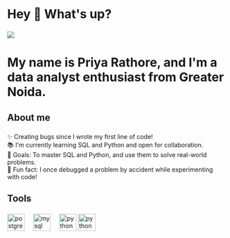 <h1 align="left">Hey 👋 What's up?</h1>

###
<div align="left">
  <img src="https://user-images.githubusercontent.com/74038190/212748842-9fcbad5b-6173-4175-8a61-521f3dbb7514.gif"/>
</div>

###

<h1 align="left">My name is Priya Rathore, and I'm a data analyst enthusiast from Greater Noida.</p>

###

<h2 align="left">About me</h2>

###

<p align="left">✨ Creating bugs since I wrote my first line of code!<br>📚 I'm currently learning SQL and Python and open for collaboration.<br>🎯 Goals: To master SQL and Python, and use them to solve real-world problems.<br>🎲 Fun fact: I once debugged a problem by accident while experimenting with code!</p>

###

<h2 align="left">Tools</h2>

###

<div align="left">
  <img src="https://cdn.jsdelivr.net/gh/devicons/devicon/icons/postgresql/postgresql-original.svg" height="40" alt="postgresql logo"  />
  <img width="12" />
  <img src="https://cdn.jsdelivr.net/gh/devicons/devicon/icons/mysql/mysql-original.svg" height="40" alt="mysql logo"  />
  <img width="12" />
  <img src="https://cdn.jsdelivr.net/gh/devicons/devicon/icons/python/python-original.svg" height="40" alt="python logo"  />
  <img src="https://logos-world.net/wp-content/uploads/2021/10/Tableau-Logo.png" height="40" alt="python logo"  />
</div>

###
